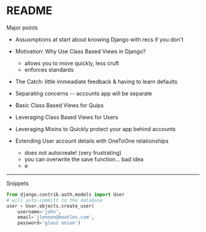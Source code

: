 # README

Major points

  * Assusmptions at start about knowing Django with recs if you don't
  
  * Motivation: Why Use Class Based Views in Django?
    * allows you to move quickly, less cruft
    * enforces standards
    
  * The Catch: little immeadiate feedback & having to learn defaults
  
  * Separating concerns -- accounts app will be separate
  
  * Basic Class Based Views for Quips
  
  * Leveraging Class Based Views for Users
  
  * Leveraging Mixins to Quickly protect your app behind accounts
  
  * Extending User account details with OneToOne relationships

    * does not autocreate! (very frustrating)
    * you can overwrite the save function... bad idea
    * e
    
  


________________________

Snippets

```python
from django.contrib.auth.models import User
# will auto-committ to the database
user = User.objects.create_user(
    username='john',
    email='jlennon@beatles.com',
    password='glass onion')
```
